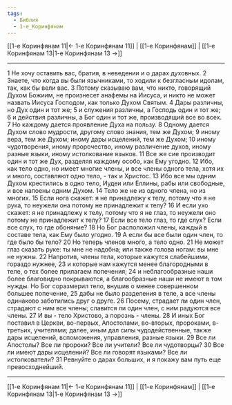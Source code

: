 ```yaml
---
tags:
  - Библия
  - 1-е_Коринфянам
---
```

[[1-е Коринфянам 11|← 1-е Коринфянам 11]] | [[1-е Коринфянам]] | [[1-е Коринфянам 13|1-е Коринфянам 13 →]]

---
1 Не хочу оставить вас, братия, в неведении и о дарах духовных.
2 Знаете, что когда вы были язычниками, то ходили к безгласным идолам, так, как бы вели вас.
3 Потому сказываю вам, что никто, говорящий Духом Божиим, не произнесет анафемы на Иисуса, и никто не может назвать Иисуса Господом, как только Духом Святым.
4 Дары различны, но Дух один и тот же;
5 и служения различны, а Господь один и тот же;
6 и действия различны, а Бог один и тот же, производящий все во всех.
7 Но каждому дается проявление Духа на пользу.
8 Одному дается Духом слово мудрости, другому слово знания, тем же Духом;
9 иному вера, тем же Духом; иному дары исцелений, тем же Духом;
10 иному чудотворения, иному пророчество, иному различение духов, иному разные языки, иному истолкование языков.
11 Все же сие производит один и тот же Дух, разделяя каждому особо, как Ему угодно.
12 Ибо, как тело одно, но имеет многие члены, и все члены одного тела, хотя их и много, составляют одно тело, - так и Христос.
13 Ибо все мы одним Духом крестились в одно тело, Иудеи или Еллины, рабы или свободные, и все напоены одним Духом.
14 Тело же не из одного члена, но из многих.
15 Если нога скажет: я не принадлежу к телу, потому что я не рука, то неужели она потому не принадлежит к телу?
16 И если ухо скажет: я не принадлежу к телу, потому что я не глаз, то неужели оно потому не принадлежит к телу?
17 Если все тело глаз, то где слух? Если все слух, то где обоняние?
18 Но Бог расположил члены, каждый в составе тела, как Ему было угодно.
19 А если бы все были один член, то где было бы тело?
20 Но теперь членов много, а тело одно.
21 Не может глаз сказать руке: ты мне не надобна; или также голова ногам: вы мне не нужны.
22 Напротив, члены тела, которые кажутся слабейшими, гораздо нужнее,
23 и которые нам кажутся менее благородными в теле, о тех более прилагаем попечения;
24 и неблагообразные наши более благовидно покрываются, а благообразные наши не имеют в том нужды. Но Бог соразмерил тело, внушив о менее совершенном большее попечение,
25 дабы не было разделения в теле, а все члены одинаково заботились друг о друге.
26 Посему, страдает ли один член, страдают с ним все члены; славится ли один член, с ним радуются все члены.
27 И вы - тело Христово, а порознь - члены.
28 И иных Бог поставил в Церкви, во-первых, Апостолами, во-вторых, пророками, в-третьих, учителями; далее, иным дал силы чудодейственные, также дары исцелений, вспоможения, управления, разные языки.
29 Все ли Апостолы? Все ли пророки? Все ли учители? Все ли чудотворцы?
30 Все ли имеют дары исцелений? Все ли говорят языками? Все ли истолкователи?
31 Ревнуйте о дарах больших, и я покажу вам путь еще превосходнейший.

---
[[1-е Коринфянам 11|← 1-е Коринфянам 11]] | [[1-е Коринфянам]] | [[1-е Коринфянам 13|1-е Коринфянам 13 →]]